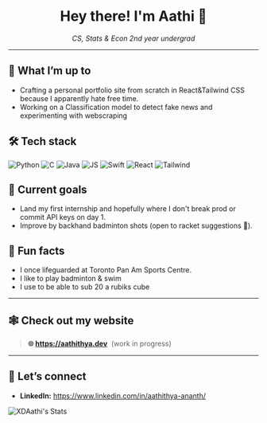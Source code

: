 <!-- prettier-ignore-start -->
<h1 align="center">Hey there! I'm Aathi 👋</h1>
<!-- prettier-ignore-end -->

<p align="center">
  <em>
    CS, Stats &amp; Econ 2nd year undergrad <br/>
  </em>
</p>

---

## 🔭 What I’m up to

- Crafting a personal portfolio site from scratch in React&Tailwind CSS because I apparently hate free time.
- Working on a Classification model to detect fake news and experimenting with webscraping

## 🛠️ Tech stack

<p>
  <img alt="Python" src="https://img.shields.io/badge/Python-3670A0?style=for-the-badge&amp;logo=python&amp;logoColor=ffdd54" />
  <img alt="C" src="https://img.shields.io/badge/C-00599C?style=for-the-badge&amp;logo=c&amp;logoColor=white" />
  <img alt="Java" src="https://img.shields.io/badge/Java-ED8B00?style=for-the-badge&logo=openjdk&logoColor=white"/>
  <img alt="JS" src="https://shields.io/badge/JavaScript-F7DF1E?logo=JavaScript&logoColor=000&style=flat-square"/>
  <img alt="Swift"  src="https://img.shields.io/badge/Swift-F05138?style=for-the-badge&amp;logo=swift&amp;logoColor=white" />
  <img alt="React"  src="https://img.shields.io/badge/React-20232A?style=for-the-badge&amp;logo=react&amp;logoColor=61DAFB" />
  <img alt="Tailwind"  src="https://img.shields.io/badge/Tailwind_CSS-grey?style=for-the-badge&logo=tailwind-css&logoColor=38B2AC"/>
  

</p>

## 🎯 Current goals

- Land my first internship and hopefully where I don't break prod or commit API keys on day 1.
- Improve by backhand badminton shots (open to racket suggestions 🏸).

## 🌱 Fun facts

- I once lifeguarded at Toronto Pan Am Sports Centre.
- I like to play badminton & swim
- I use to be able to sub 20 a rubiks cube

---

## 🕸️ Check out my website

> **🌐 https://aathithya.dev**&nbsp; (work in progress)

---

## 🤝 Let’s connect

- **LinkedIn:** <https://www.linkedin.com/in/aathithya-ananth/>

![XDAathi's Stats](https://github-readme-stats.vercel.app/api?username=XDAathi&theme=vue-dark&show_icons=true&hide_border=true&count_private=true)
